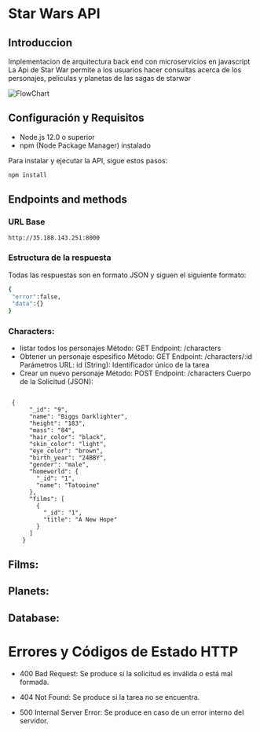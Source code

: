 # Star Wars API 
## Introduccion
Implementacion de arquitectura back end con microservicios en javascript 
La Api de Star War permite a los usuarios hacer consultas acerca de los personajes, peliculas y planetas 
de las sagas de starwar

![FlowChart](https://res.cloudinary.com/didzhs53d/image/upload/v1696267787/uyD3Ko0Zf0tv8Nia_aM6TUMAIiHuYOPAL_q0hmyn.png)
## Configuración y Requisitos

- Node.js 12.0 o superior
- npm (Node Package Manager) instalado

Para instalar y ejecutar la API, sigue estos pasos:

```bash
npm install
```
## Endpoints and methods
### URL Base 
```http://35.188.143.251:8000```
### Estructura de la respuesta
Todas las respuestas son en formato JSON y siguen el siguiente formato:

```bash 
{
 "error":false,
 "data":{}
}
 ```
### Characters:

- listar todos los personajes
 Método: GET
Endpoint: /characters
- Obtener un personaje espesifico
  Método: GET
    Endpoint: /characters/:id
    Parámetros URL:
      id (String): Identificador único      de la tarea
- Crear un nuevo personaje 
  Método: POST
  Endpoint: /characters 
Cuerpo de la Solicitud (JSON):
```

 {
      "_id": "9",
      "name": "Biggs Darklighter",
      "height": "183",
      "mass": "84",
      "hair_color": "black",
      "skin_color": "light",
      "eye_color": "brown",
      "birth_year": "24BBY",
      "gender": "male",
      "homeworld": {
        "_id": "1",
        "name": "Tatooine"
      },
      "films": [
        {
          "_id": "1",
          "title": "A New Hope"
        }
      ]
    }
```


## Films:

## Planets:

## Database:

# Errores y Códigos de Estado HTTP

- 400 Bad Request: Se produce si la solicitud es inválida o está mal formada.

- 404 Not Found: Se produce si la tarea no se encuentra.

- 500 Internal Server Error: Se produce en caso de un error interno del servidor.
